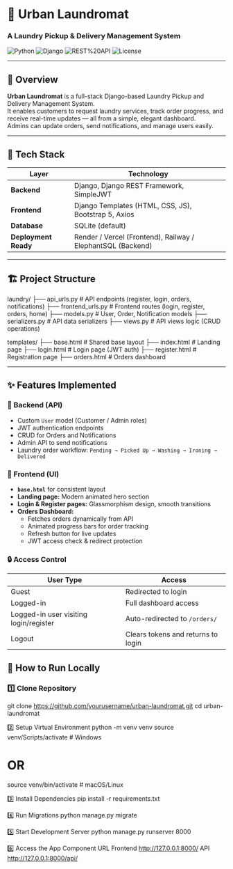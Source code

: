 # 🧺 Urban Laundromat  
### A Laundry Pickup & Delivery Management System  

![Python](https://img.shields.io/badge/Python-3.10+-blue?logo=python)
![Django](https://img.shields.io/badge/Django-5.0-green?logo=django)
![REST%20API](https://img.shields.io/badge/REST-API-orange)
![License](https://img.shields.io/badge/license-MIT-lightgrey)

---

## 🚀 Overview  

**Urban Laundromat** is a full-stack Django-based Laundry Pickup and Delivery Management System.  
It enables customers to request laundry services, track order progress, and receive real-time updates — all from a simple, elegant dashboard.  
Admins can update orders, send notifications, and manage users easily.

---

## 🧩 Tech Stack  

| Layer | Technology |
|-------|-------------|
| **Backend** | Django, Django REST Framework, SimpleJWT |
| **Frontend** | Django Templates (HTML, CSS, JS), Bootstrap 5, Axios |
| **Database** | SQLite (default) |
| **Deployment Ready** | Render / Vercel (Frontend), Railway / ElephantSQL (Backend) |

---

## 🏗️ Project Structure  

laundry/
├── api_urls.py  # API endpoints (register, login, orders, notifications)
├── frontend_urls.py  # Frontend routes (login, register, orders, home)
├── models.py  # User, Order, Notification models
├── serializers.py  # API data serializers
├── views.py  # API views logic (CRUD operations)

templates/
├── base.html # Shared base layout
├── index.html # Landing page
├── login.html # Login page (JWT auth)
├── register.html # Registration page
├── orders.html # Orders dashboard

---

## ✨ Features Implemented  

### 🧱 Backend (API)
- Custom `User` model (Customer / Admin roles)  
- JWT authentication endpoints  
- CRUD for Orders and Notifications  
- Admin API to send notifications  
- Laundry order workflow: `Pending → Picked Up → Washing → Ironing → Delivered`

### 🎨 Frontend (UI)
- **`base.html`** for consistent layout  
- **Landing page:** Modern animated hero section  
- **Login & Register pages:** Glassmorphism design, smooth transitions  
- **Orders Dashboard:**
  - Fetches orders dynamically from API
  - Animated progress bars for order tracking
  - Refresh button for live updates
  - JWT access check & redirect protection

### 🔒 Access Control
| User Type | Access |
|------------|--------|
| Guest | Redirected to login |
| Logged-in | Full dashboard access |
| Logged-in user visiting login/register | Auto-redirected to `/orders/` |
| Logout | Clears tokens and returns to login |

## 🧾 How to Run Locally  

### 1️⃣ Clone Repository
git clone https://github.com/yourusername/urban-laundromat.git
cd urban-laundromat


2️⃣ Setup Virtual Environment
python -m venv venv
source venv/Scripts/activate  # Windows
# OR
source venv/bin/activate      # macOS/Linux


3️⃣ Install Dependencies
pip install -r requirements.txt


4️⃣ Run Migrations
python manage.py migrate


5️⃣ Start Development Server
python manage.py runserver 8000

6️⃣ Access the App
Component	URL
Frontend	http://127.0.0.1:8000/
API	http://127.0.0.1:8000/api/
